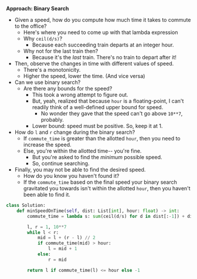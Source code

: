 **Approach: Binary Search**

* Given a speed, how do you compute how much time it takes to commute to the office?
	* Here's where you need to come up with that lambda expression
	* Why `ceil(d/s)`?
		* Because each succeeding train departs at an integer hour.
	* Why not for the last train then?
		* Because it's the *last* train. There's no train to depart after it!
* Then, observe the changes in time with different values of speed.
	* There's a monotonicity.
	* Higher the speed, lower the time. (And vice versa)
* Can we use binary search?
	* Are there any bounds for the speed?
		* This took a wrong attempt to figure out.
		* But, yeah, realized that because `hour` is a floating-point, I can't readily think of a well-defined upper bound for speed.
			* No wonder they gave that the speed can't go above `10**7`, probably.
		* Lower bound: speed must be positive. So, keep it at 1.
* How do `l` and `r` change during the binary search?
	* If `commute_time` is greater than the allotted `hour`, then you need to increase the speed.
	* Else, you're within the allotted time-- you're fine.
		* But you're asked to find the *minimum* possible speed.
		* So, continue searching.
* Finally, you may not be able to find the desired speed.
	* How do you know you haven't found it?
	* If the `commute_time` based on the final speed your binary search gravitated you towards isn't within the allotted `hour`, then you haven't been able to find it.

```py
class Solution:
    def minSpeedOnTime(self, dist: List[int], hour: float) -> int:        
        commute_time = lambda s: sum(ceil(d/s) for d in dist[:-1]) + dist[-1]/s

        l, r = 1, 10**7
        while l < r:
            mid = l + (r - l) // 2
            if commute_time(mid) > hour:
                l = mid + 1
            else:
                r = mid

        return l if commute_time(l) <= hour else -1
```
